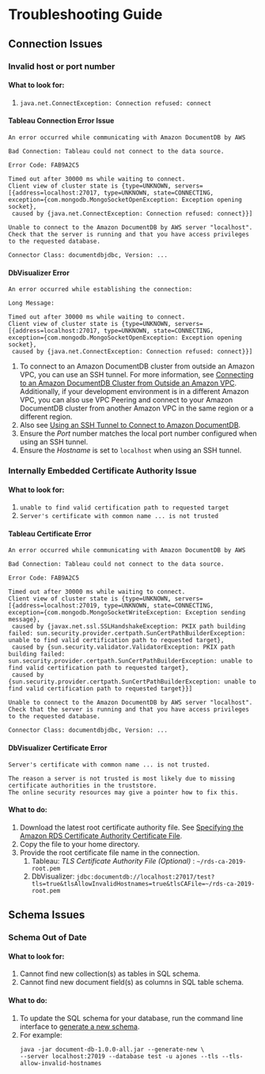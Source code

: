 # Troubleshooting Guide

## Connection Issues

### Invalid host or port number

#### What to look for:

1. `java.net.ConnectException: Connection refused: connect`

#### Tableau Connection Error Issue
    
```text
An error occurred while communicating with Amazon DocumentDB by AWS

Bad Connection: Tableau could not connect to the data source.

Error Code: FAB9A2C5

Timed out after 30000 ms while waiting to connect. 
Client view of cluster state is {type=UNKNOWN, servers=[{address=localhost:27017, type=UNKNOWN, state=CONNECTING, 
exception={com.mongodb.MongoSocketOpenException: Exception opening socket},
 caused by {java.net.ConnectException: Connection refused: connect}}]
 
Unable to connect to the Amazon DocumentDB by AWS server "localhost". 
Check that the server is running and that you have access privileges to the requested database.

Connector Class: documentdbjdbc, Version: ...
```

#### DbVisualizer Error

```text
An error occurred while establishing the connection:

Long Message:

Timed out after 30000 ms while waiting to connect. 
Client view of cluster state is {type=UNKNOWN, servers=[{address=localhost:27017, type=UNKNOWN, state=CONNECTING, 
exception={com.mongodb.MongoSocketOpenException: Exception opening socket},
 caused by {java.net.ConnectException: Connection refused: connect}}]
```

1. To connect to an Amazon DocumentDB cluster from outside an Amazon VPC, 
  you can use an SSH tunnel. For more information, see [Connecting to an 
  Amazon DocumentDB Cluster from Outside an Amazon VPC](https://docs.aws.amazon.com/documentdb/latest/developerguide/connect-from-outside-a-vpc.html). 
  Additionally, if your development environment is in a different Amazon VPC, you can also use 
  VPC Peering and connect to your Amazon DocumentDB cluster from another Amazon VPC in the 
  same region or a different region.
1. Also see [Using an SSH Tunnel to Connect to Amazon DocumentDB](../setup/setup.md#using-an-ssh-tunnel-to-connect-to-amazon-documentdb).
1. Ensure the *Port* number matches the local port number configured when using an SSH tunnel.
1. Ensure the *Hostname* is set to `localhost` when using an SSH tunnel.
      
### Internally Embedded Certificate Authority Issue       

#### What to look for:

1. `unable to find valid certification path to requested target`
1. `Server's certificate with common name ... is not trusted`

#### Tableau Certificate Error

```text
An error occurred while communicating with Amazon DocumentDB by AWS

Bad Connection: Tableau could not connect to the data source.

Error Code: FAB9A2C5

Timed out after 30000 ms while waiting to connect. 
Client view of cluster state is {type=UNKNOWN, servers=[{address=localhost:27019, type=UNKNOWN, state=CONNECTING, 
exception={com.mongodb.MongoSocketWriteException: Exception sending message},
 caused by {javax.net.ssl.SSLHandshakeException: PKIX path building failed: sun.security.provider.certpath.SunCertPathBuilderException: unable to find valid certification path to requested target},
 caused by {sun.security.validator.ValidatorException: PKIX path building failed: sun.security.provider.certpath.SunCertPathBuilderException: unable to find valid certification path to requested target}, 
 caused by {sun.security.provider.certpath.SunCertPathBuilderException: unable to find valid certification path to requested target}}]
 
Unable to connect to the Amazon DocumentDB by AWS server "localhost". 
Check that the server is running and that you have access privileges to the requested database.

Connector Class: documentdbjdbc, Version: ...
```

#### DbVisualizer Certificate Error

```text
Server's certificate with common name ... is not trusted.

The reason a server is not trusted is most likely due to missing certificate authorities in the truststore. 
The online security resources may give a pointer how to fix this.
```

#### What to do:

1. Download the latest root certificate authority file. 
   See [Specifying the Amazon RDS Certificate Authority Certificate File](../setup/setup.md#specifying-the-amazon-rds-certificate-authority-certificate-file). 
1. Copy the file to your home directory.
1. Provide the root certificate file name in the connection. 
   1. Tableau: *TLS Certificate Authority File (Optional)* : `~/rds-ca-2019-root.pem`
   1. DbVisualizer: `jdbc:documentdb://localhost:27017/test?tls=true&tlsAllowInvalidHostnames=true&tlsCAFile=~/rds-ca-2019-root.pem`

## Schema Issues

### Schema Out of Date

#### What to look for: 
1. Cannot find new collection(s) as tables in SQL schema.
1. Cannot find new document field(s) as columns in SQL table schema.

#### What to do:

1. To update the SQL schema for your database, run the command line interface to 
[generate a new schema](../schema/manage-schema-cli.md).
1.  For example:
    ```text
    java -jar document-db-1.0.0-all.jar --generate-new \
    --server localhost:27019 --database test -u ajones --tls --tls-allow-invalid-hostnames
    ```
